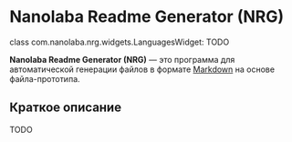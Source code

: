 <!-- This file was automatically generated by Nanolaba Readme Generator (NRG) -->
<!-- Visit https://github.com/nanolaba/readme-generator for details -->

# Nanolaba Readme Generator (NRG)

class com.nanolaba.nrg.widgets.LanguagesWidget: TODO

**Nanolaba Readme Generator (NRG)** — это программа для автоматической генерации файлов в формате
[Markdown]( https://en.wikipedia.org/wiki/Markdown) на основе файла-прототипа.

## Краткое описание

TODO
